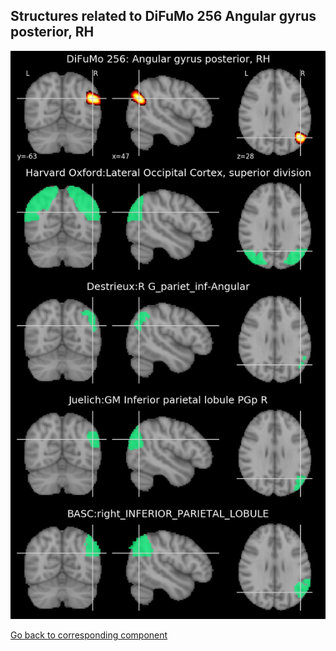 


## Structures related to DiFuMo 256 Angular gyrus posterior, RH

![126](126.jpg "Structures related to DiFuMo 256 Angular gyrus posterior, RH")

[Go back to corresponding component](https://parietal-inria.github.io/DiFuMo/256/html/126.html)